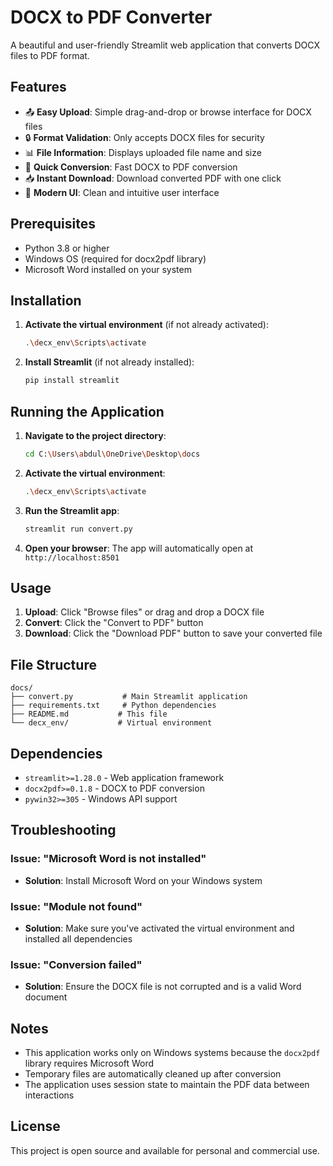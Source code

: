 # DOCX to PDF Converter

A beautiful and user-friendly Streamlit web application that converts DOCX files to PDF format.

## Features

- 📤 **Easy Upload**: Simple drag-and-drop or browse interface for DOCX files
- 🔒 **Format Validation**: Only accepts DOCX files for security
- 📊 **File Information**: Displays uploaded file name and size
- 🔄 **Quick Conversion**: Fast DOCX to PDF conversion
- 📥 **Instant Download**: Download converted PDF with one click
- 🎨 **Modern UI**: Clean and intuitive user interface

## Prerequisites

- Python 3.8 or higher
- Windows OS (required for docx2pdf library)
- Microsoft Word installed on your system

## Installation

1. **Activate the virtual environment** (if not already activated):
   ```bash
   .\decx_env\Scripts\activate
   ```

2. **Install Streamlit** (if not already installed):
   ```bash
   pip install streamlit
   ```

## Running the Application

1. **Navigate to the project directory**:
   ```bash
   cd C:\Users\abdul\OneDrive\Desktop\docs
   ```

2. **Activate the virtual environment**:
   ```bash
   .\decx_env\Scripts\activate
   ```

3. **Run the Streamlit app**:
   ```bash
   streamlit run convert.py
   ```

4. **Open your browser**: The app will automatically open at `http://localhost:8501`

## Usage

1. **Upload**: Click "Browse files" or drag and drop a DOCX file
2. **Convert**: Click the "Convert to PDF" button
3. **Download**: Click the "Download PDF" button to save your converted file

## File Structure

```
docs/
├── convert.py           # Main Streamlit application
├── requirements.txt     # Python dependencies
├── README.md           # This file
└── decx_env/           # Virtual environment
```

## Dependencies

- `streamlit>=1.28.0` - Web application framework
- `docx2pdf>=0.1.8` - DOCX to PDF conversion
- `pywin32>=305` - Windows API support

## Troubleshooting

### Issue: "Microsoft Word is not installed"
- **Solution**: Install Microsoft Word on your Windows system

### Issue: "Module not found"
- **Solution**: Make sure you've activated the virtual environment and installed all dependencies

### Issue: "Conversion failed"
- **Solution**: Ensure the DOCX file is not corrupted and is a valid Word document

## Notes

- This application works only on Windows systems because the `docx2pdf` library requires Microsoft Word
- Temporary files are automatically cleaned up after conversion
- The application uses session state to maintain the PDF data between interactions

## License

This project is open source and available for personal and commercial use.

